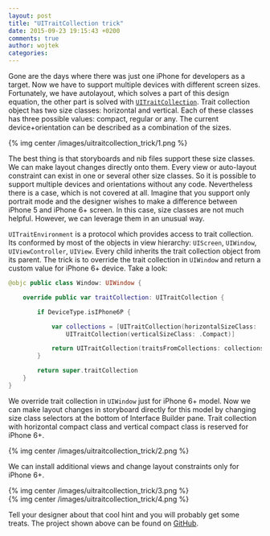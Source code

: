 ```yaml
---
layout: post
title: "UITraitCollection trick"
date: 2015-09-23 19:15:43 +0200
comments: true
author: wojtek
categories:
---
```


Gone are the days where there was just one iPhone for developers as a target. Now we have to support multiple devices with different screen sizes. Fortunately, we have autolayout, which solves a part of this design equation, the other part is solved with [`UITraitCollection`](https://developer.apple.com/library/ios/documentation/UIKit/Reference/UITraitCollection_ClassReference/). Trait collection object has two size classes: horizontal and vertical. Each of these classes has three possible values: compact, regular or any. The current device+orientation can be described as a combination of the sizes.
<!--more-->
{% img center /images/uitraitcollection_trick/1.png %}  

The best thing is that storyboards and nib files support these size classes. We can make layout changes directly onto them. Every view or auto-layout constraint can exist in one or several other size classes. So it is possible to support multiple devices and orientations without any code. Nevertheless there is a case, which is not covered at all. Imagine that you support only portrait mode and the designer wishes to make a difference between iPhone 5 and iPhone 6+ screen. In this case, size classes are not much helpful. However, we can leverage them in an unusual way.

`UITraitEnvironment` is a protocol which provides access to trait collection. Its conformed by most of the objects in view hierarchy: `UIScreen`, `UIWindow`, `UIViewController`, `UIView`. Every child inherits the trait collection object from its parent. The trick is to override the trait collection in `UIWindow` and return a custom value for iPhone 6+ device. Take a look:

```swift
@objc public class Window: UIWindow {

    override public var traitCollection: UITraitCollection {

        if DeviceType.isIPhone6P {

            var collections = [UITraitCollection(horizontalSizeClass: .Compact),
                UITraitCollection(verticalSizeClass: .Compact)]

            return UITraitCollection(traitsFromCollections: collections)
        }

        return super.traitCollection
    }
}
```

We override trait collection in `UIWindow` just for iPhone 6+ model. Now we can make layout changes in storyboard directly for this model by changing size class selectors at the bottom of Interface Builder pane. Trait collection with horizontal compact class and vertical compact class is reserved for iPhone 6+.

{% img center /images/uitraitcollection_trick/2.png %}  

We can install additional views and change layout constraints only for iPhone 6+.

{% img center /images/uitraitcollection_trick/3.png %}  
{% img center /images/uitraitcollection_trick/4.png %}  

Tell your designer about that cool hint and you will probably get some treats. The project shown above can be found on [GitHub](https://github.com/nshintio/uitraitcollection-trick).
